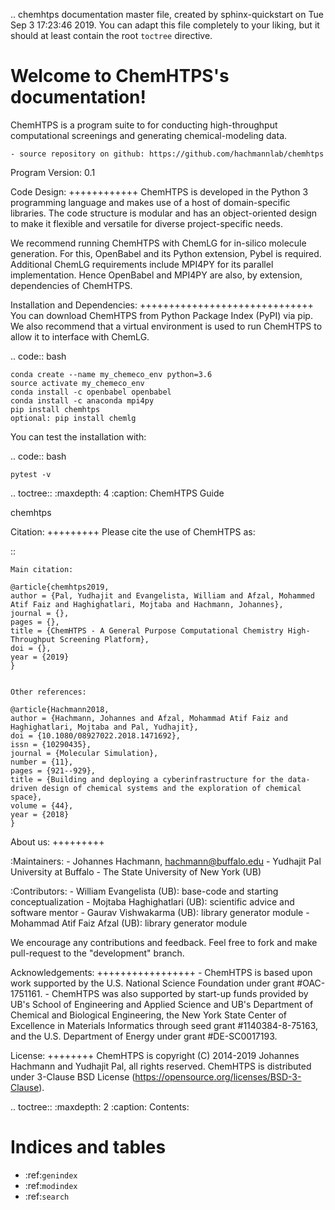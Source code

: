 .. chemhtps documentation master file, created by
   sphinx-quickstart on Tue Sep  3 17:23:46 2019.
   You can adapt this file completely to your liking, but it should at least
   contain the root `toctree` directive.

Welcome to ChemHTPS's documentation!
====================================

ChemHTPS is a program suite to for conducting high-throughput computational screenings and generating chemical-modeling data.

    - source repository on github: https://github.com/hachmannlab/chemhtps

Program Version: 0.1

Code Design:
++++++++++++
ChemHTPS is developed in the Python 3 programming language and makes use of a host of domain-specific libraries.
The code structure is modular and has an object-oriented design to make it flexible and versatile for diverse project-specific needs.

We recommend running ChemHTPS with ChemLG for in-silico molecule generation. For this, OpenBabel and its Python extension, Pybel is required.
Additional ChemLG requirements include MPI4PY for its parallel implementation. Hence OpenBabel and MPI4PY are also, by extension, dependencies of ChemHTPS.

Installation and Dependencies:
++++++++++++++++++++++++++++++
You can download ChemHTPS from Python Package Index (PyPI) via pip. We also recommend that a virtual environment is used to run ChemHTPS to allow it to interface with ChemLG.

.. code:: bash

    conda create --name my_chemeco_env python=3.6
    source activate my_chemeco_env
    conda install -c openbabel openbabel
    conda install -c anaconda mpi4py
    pip install chemhtps
    optional: pip install chemlg 


You can test the installation with:

.. code:: bash

    pytest -v



.. toctree::
   :maxdepth: 4
   :caption: ChemHTPS Guide

   chemhtps


Citation:
+++++++++
Please cite the use of ChemHTPS as:

::

    Main citation:

    @article{chemhtps2019,
    author = {Pal, Yudhajit and Evangelista, William and Afzal, Mohammed Atif Faiz and Haghighatlari, Mojtaba and Hachmann, Johannes},
    journal = {},
    pages = {},
    title = {ChemHTPS - A General Purpose Computational Chemistry High-Throughput Screening Platform},
    doi = {},
    year = {2019}
    }


    Other references:

    @article{Hachmann2018,
    author = {Hachmann, Johannes and Afzal, Mohammad Atif Faiz and Haghighatlari, Mojtaba and Pal, Yudhajit},
    doi = {10.1080/08927022.2018.1471692},
    issn = {10290435},
    journal = {Molecular Simulation},
    number = {11},
    pages = {921--929},
    title = {Building and deploying a cyberinfrastructure for the data-driven design of chemical systems and the exploration of chemical space},
    volume = {44},
    year = {2018}
    }



About us:
+++++++++

:Maintainers:
    - Johannes Hachmann, hachmann@buffalo.edu
    - Yudhajit Pal
      University at Buffalo - The State University of New York (UB)

:Contributors:
    - William Evangelista (UB): base-code and starting conceptualization
    - Mojtaba Haghighatlari (UB): scientific advice and software mentor
    - Gaurav Vishwakarma (UB): library generator module
    - Mohammad Atif Faiz Afzal (UB): library generator module

We encourage any contributions and feedback. Feel free to fork and make pull-request to the "development" branch.


Acknowledgements:
+++++++++++++++++
    - ChemHTPS is based upon work supported by the U.S. National Science Foundation under grant #OAC-1751161.
    - ChemHTPS was also supported by start-up funds provided by UB's School of Engineering and Applied Science and UB's Department of Chemical and Biological Engineering, the New York State Center of Excellence in Materials Informatics through seed grant #1140384-8-75163, and the U.S. Department of Energy under grant #DE-SC0017193.


License:
++++++++
ChemHTPS is copyright (C) 2014-2019 Johannes Hachmann and Yudhajit Pal, all rights reserved.
ChemHTPS is distributed under 3-Clause BSD License (https://opensource.org/licenses/BSD-3-Clause).


.. toctree::
   :maxdepth: 2
   :caption: Contents:



Indices and tables
==================

* :ref:`genindex`
* :ref:`modindex`
* :ref:`search`
